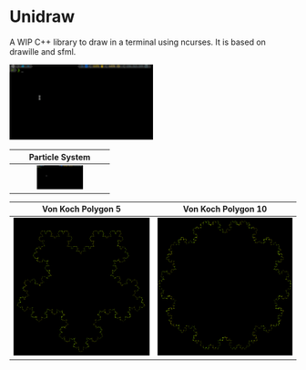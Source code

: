 # Unidraw

 A WIP C++ library to draw in a terminal using ncurses. It is based on drawille and sfml.

<img src=".README.assets/Peek 26-12-2019 13-47.gif" width=50% />

|                       Particle System                        |
| :----------------------------------------------------------: |
| <img src=".README.assets/Peek 26-12-2019 13-47.gif" width=50% /> |

| Von Koch Polygon 5                                           | Von Koch Polygon 10                                          |
| ------------------------------------------------------------ | ------------------------------------------------------------ |
| ![Screenshot_20191226_135509](.README.assets/Screenshot_20191226_135509-1577373540609.png) | ![Screenshot_20191226_135642](.README.assets/Screenshot_20191226_135642-1577373553567.png) |

